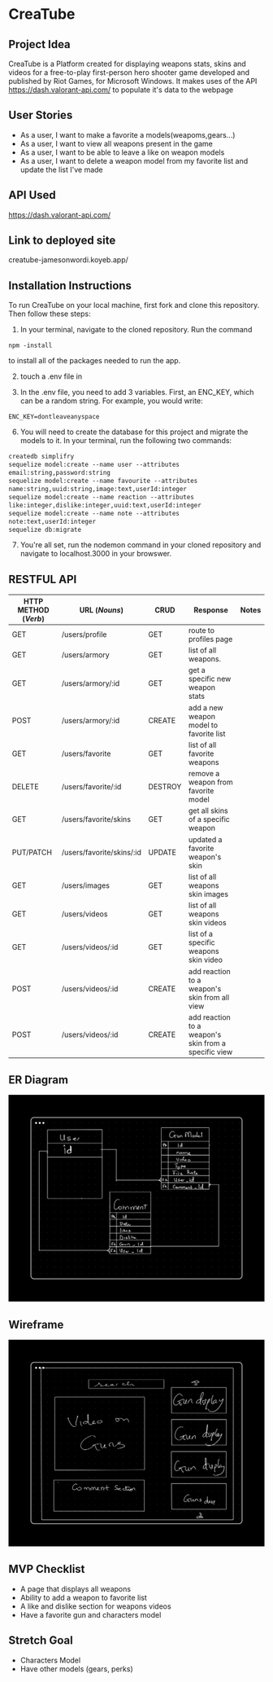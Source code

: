 # CreaTube

## Project Idea

CreaTube is a Platform created for displaying weapons stats, skins and videos for a free-to-play first-person hero shooter game developed and published by Riot Games, for Microsoft Windows. It makes uses of the API https://dash.valorant-api.com/ to populate it's data to the webpage

## User Stories

* As a user, I want to make a favorite a models(weapoms,gears...)
* As a user, I want to view all weapons present in the game
* As a user, I want to be able to leave a like on weapon models
* As a user, I want to delete a weapon model from my favorite list and update the list I've made

## API Used

https://dash.valorant-api.com/

## Link to deployed site
creatube-jamesonwordi.koyeb.app/

## Installation Instructions 
To run CreaTube on your local machine, first fork and clone this repository. Then follow these steps: 
1. In your terminal, navigate to the cloned repository. Run the command 
```
npm -install 
```
to install all of the packages needed to run the app.  

2. touch a .env file in 

3. In the .env file, you need to add 3 variables. First, an ENC_KEY, which can be a random string. For example, you would write: 
```
ENC_KEY=dontleaveanyspace
```
6. You will need to create the database for this project and migrate the models to it. In your terminal, run the following two commands: 
``` 
createdb simplifry 
sequelize model:create --name user --attributes email:string,password:string
sequelize model:create --name favourite --attributes name:string,uuid:string,image:text,userId:integer
sequelize model:create --name reaction --attributes like:integer,dislike:integer,uuid:text,userId:integer
sequelize model:create --name note --attributes note:text,userId:integer
sequelize db:migrate 
```

7. You're all set, run the nodemon command in your cloned repository and navigate to localhost.3000 in your browswer. 

## RESTFUL API

| HTTP METHOD (_Verb_) | URL (_Nouns_)                              | CRUD  | Response                                              | Notes |
| -------------------- | -------------------------------------------| ----  | ----------------------------------------------------- | ----- |
| GET                  |  /users/profile                            | GET   | route to profiles page                                |       |
| GET                  |  /users/armory                             | GET   | list of all weapons.                                  |       |
| GET                  |  /users/armory/:id                         | GET   | get a specific new weapon stats                       |       |
| POST                 |  /users/armory/:id                         |CREATE | add a new weapon model to favorite list               |       |
| GET                  |  /users/favorite                           | GET   | list of all favorite weapons                          |       |
| DELETE               |  /users/favorite/:id                       |DESTROY| remove a weapon from favorite model                   |       |
| GET                  |  /users/favorite/skins                     | GET   | get all skins of a specific weapon                    |       |
| PUT/PATCH            |  /users/favorite/skins/:id                 |UPDATE | updated a favorite weapon's skin                      |       |
| GET                  |  /users/images                             | GET   | list of all weapons skin images                       |       |
| GET                  |  /users/videos                             | GET   | list of all weapons skin videos                       |       |
| GET                  |  /users/videos/:id                         | GET   | list of a specific weapons skin video                 |       |
| POST                 |  /users/videos/:id                         |CREATE | add reaction to a weapon's skin from all view         |       |
| POST                 |  /users/videos/:id                         |CREATE | add reaction to a weapon's skin from a specific view  |       |




## ER Diagram

![Wireframe](ERDiagram.png)

## Wireframe

![Wireframe](HomePage.png)

## MVP Checklist

* A page that displays all weapons
* Ability to add a weapon to favorite list
* A like and dislike section for weapons videos
* Have a favorite gun and characters model

## Stretch Goal

* Characters Model
* Have other models (gears, perks)
